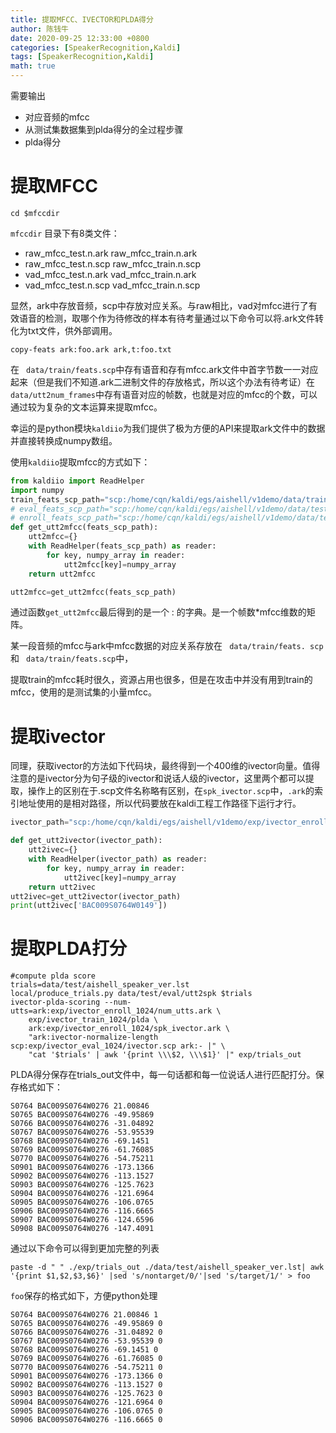 ```yaml
---
title: 提取MFCC、IVECTOR和PLDA得分
author: 陈钱牛
date: 2020-09-25 12:33:00 +0800
categories: [SpeakerRecognition,Kaldi]
tags: [SpeakerRecognition,Kaldi]
math: true
---
```



需要输出

- 对应音频的mfcc
- 从测试集数据集到plda得分的全过程步骤
- plda得分

# 提取MFCC

```shell
cd $mfccdir
```

``mfccdir`` 目录下有8类文件：

- raw_mfcc_test.n.ark	raw_mfcc_train.n.ark
- raw_mfcc_test.n.scp	raw_mfcc_train.n.scp
- vad_mfcc_test.n.ark	vad_mfcc_train.n.ark
- vad_mfcc_test.n.scp	vad_mfcc_train.n.scp

显然，ark中存放音频，scp中存放对应关系。与raw相比，vad对mfcc进行了有效语音的检测，取哪个作为待修改的样本有待考量通过以下命令可以将.ark文件转化为txt文件，供外部调用。

```shell
copy-feats ark:foo.ark ark,t:foo.txt
```

在 `` data/train/feats.scp``中存有语音和存有mfcc.ark文件中首字节数一一对应起来（但是我们不知道.ark二进制文件的存放格式，所以这个办法有待考证）在``data/utt2num_frames``中存有语音对应的帧数，也就是对应的mfcc的个数，可以通过较为复杂的文本运算来提取mfcc。

幸运的是python模块``kaldiio``为我们提供了极为方便的API来提取ark文件中的数据并直接转换成numpy数组。

使用``kaldiio``提取mfcc的方式如下：

```python
from kaldiio import ReadHelper
import numpy
train_feats_scp_path="scp:/home/cqn/kaldi/egs/aishell/v1demo/data/train/feats.scp"
# eval_feats_scp_path="scp:/home/cqn/kaldi/egs/aishell/v1demo/data/test/eval/feats.scp"
# enroll_feats_scp_path="scp:/home/cqn/kaldi/egs/aishell/v1demo/data/test/enroll/feats.scp"
def get_utt2mfcc(feats_scp_path):
    utt2mfcc={}
    with ReadHelper(feats_scp_path) as reader:
        for key, numpy_array in reader:
            utt2mfcc[key]=numpy_array
    return utt2mfcc

utt2mfcc=get_utt2mfcc(feats_scp_path)
```

通过函数``get_utt2mfcc``最后得到的是一个 <UTT> : <MFCC Maxtrix>的字典。<MFCC Maxtrix>是一个帧数*mfcc维数的矩阵。

某一段音频的mfcc与ark中mfcc数据的对应关系存放在 `` data/train/feats. scp``和 `` data/train/feats.scp``中，

提取train的mfcc耗时很久，资源占用也很多，但是在攻击中并没有用到train的mfcc，使用的是测试集的小量mfcc。

# 提取ivector

同理，获取ivector的方法如下代码块，最终得到一个400维的ivector向量。值得注意的是ivector分为句子级的ivector和说话人级的ivector，这里两个都可以提取，操作上的区别在于.scp文件名称略有区别，在``spk_ivector.scp``中，``.ark``的索引地址使用的是相对路径，所以代码要放在kaldi工程工作路径下运行才行。

```python
ivector_path="scp:/home/cqn/kaldi/egs/aishell/v1demo/exp/ivector_enroll_1024/spk_ivector.scp"

def get_utt2ivector(ivector_path):
    utt2ivec={}
    with ReadHelper(ivector_path) as reader:
        for key, numpy_array in reader:
            utt2ivec[key]=numpy_array
    return utt2ivec
utt2ivec=get_utt2ivector(ivector_path)
print(utt2ivec['BAC009S0764W0149'])
```

# 提取PLDA打分

```shell
#compute plda score
trials=data/test/aishell_speaker_ver.lst
local/produce_trials.py data/test/eval/utt2spk $trials
ivector-plda-scoring --num-utts=ark:exp/ivector_enroll_1024/num_utts.ark \
	exp/ivector_train_1024/plda \
	ark:exp/ivector_enroll_1024/spk_ivector.ark \
	"ark:ivector-normalize-length scp:exp/ivector_eval_1024/ivector.scp ark:- |" \
	"cat '$trials' | awk '{print \\\$2, \\\$1}' |" exp/trials_out
```

PLDA得分保存在trials_out文件中，每一句话都和每一位说话人进行匹配打分。保存格式如下：

```text
S0764 BAC009S0764W0276 21.00846
S0765 BAC009S0764W0276 -49.95869
S0766 BAC009S0764W0276 -31.04892
S0767 BAC009S0764W0276 -53.95539
S0768 BAC009S0764W0276 -69.1451
S0769 BAC009S0764W0276 -61.76085
S0770 BAC009S0764W0276 -54.75211
S0901 BAC009S0764W0276 -173.1366
S0902 BAC009S0764W0276 -113.1527
S0903 BAC009S0764W0276 -125.7623
S0904 BAC009S0764W0276 -121.6964
S0905 BAC009S0764W0276 -106.0765
S0906 BAC009S0764W0276 -116.6665
S0907 BAC009S0764W0276 -124.6596
S0908 BAC009S0764W0276 -147.4091
```

通过以下命令可以得到更加完整的列表

```shell
paste -d " " ./exp/trials_out ./data/test/aishell_speaker_ver.lst| awk '{print $1,$2,$3,$6}' |sed 's/nontarget/0/'|sed 's/target/1/' > foo
```

``foo``保存的格式如下，方便python处理

```text
S0764 BAC009S0764W0276 21.00846 1 
S0765 BAC009S0764W0276 -49.95869 0
S0766 BAC009S0764W0276 -31.04892 0
S0767 BAC009S0764W0276 -53.95539 0
S0768 BAC009S0764W0276 -69.1451 0
S0769 BAC009S0764W0276 -61.76085 0
S0770 BAC009S0764W0276 -54.75211 0
S0901 BAC009S0764W0276 -173.1366 0
S0902 BAC009S0764W0276 -113.1527 0
S0903 BAC009S0764W0276 -125.7623 0
S0904 BAC009S0764W0276 -121.6964 0
S0905 BAC009S0764W0276 -106.0765 0
S0906 BAC009S0764W0276 -116.6665 0
```








